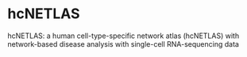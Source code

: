 # hcNETLAS
hcNETLAS: a human cell-type-specific network atlas (hcNETLAS) with network-based disease analysis with single-cell RNA-sequencing data
